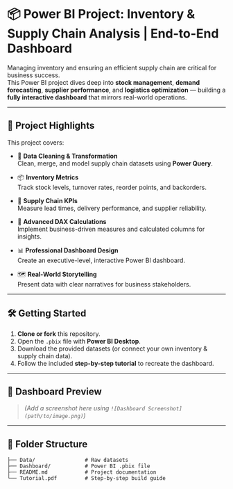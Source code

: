 # 📦 Power BI Project: Inventory & Supply Chain Analysis | End-to-End Dashboard

Managing inventory and ensuring an efficient supply chain are critical for business success.  
This Power BI project dives deep into **stock management**, **demand forecasting**, **supplier performance**, and **logistics optimization** — building a **fully interactive dashboard** that mirrors real-world operations.

---

## 🚀 Project Highlights

This project covers:

- 🧹 **Data Cleaning & Transformation**  
  Clean, merge, and model supply chain datasets using **Power Query**.
  
- 📦 **Inventory Metrics**  
  Track stock levels, turnover rates, reorder points, and backorders.
  
- 🚚 **Supply Chain KPIs**  
  Measure lead times, delivery performance, and supplier reliability.
  
- 🔢 **Advanced DAX Calculations**  
  Implement business-driven measures and calculated columns for insights.
  
- 📊 **Professional Dashboard Design**  
  Create an executive-level, interactive Power BI dashboard.
  
- 🗺️ **Real-World Storytelling**  
  Present data with clear narratives for business stakeholders.

---

## 🛠 Getting Started

1. **Clone or fork** this repository.  
2. Open the `.pbix` file with **Power BI Desktop**.  
3. Download the provided datasets (or connect your own inventory & supply chain data).  
4. Follow the included **step-by-step tutorial** to recreate the dashboard.

---

## 📸 Dashboard Preview

> *(Add a screenshot here using `![Dashboard Screenshot](path/to/image.png)`)*

---

## 📂 Folder Structure

```text
├── Data/                # Raw datasets
├── Dashboard/           # Power BI .pbix file
├── README.md            # Project documentation
└── Tutorial.pdf         # Step-by-step build guide
